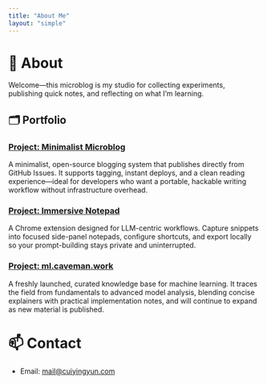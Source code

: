 ```yaml
---
title: "About Me"
layout: "simple"
---
```


# 👏 About
Welcome—this microblog is my studio for collecting experiments, publishing quick notes, and reflecting on what I’m learning.


## 🗂️ Portfolio
### [Project: Minimalist Microblog](https://github.com/CuiYingyun/microblog)
A minimalist, open-source blogging system that publishes directly from GitHub Issues. It supports tagging, instant deploys, and a clean reading experience—ideal for developers who want a portable, hackable writing workflow without infrastructure overhead.

### [Project: Immersive Notepad](https://immersive-notepad.caveman.work/)
A Chrome extension designed for LLM-centric workflows. Capture snippets into focused side-panel notepads, configure shortcuts, and export locally so your prompt-building stays private and uninterrupted.

### [Project: ml.caveman.work](https://ml.caveman.work/)
A freshly launched, curated knowledge base for machine learning. It traces the field from fundamentals to advanced model analysis, blending concise explainers with practical implementation notes, and will continue to expand as new material is published.

# 📫 Contact
- Email: mail@cuiyingyun.com
